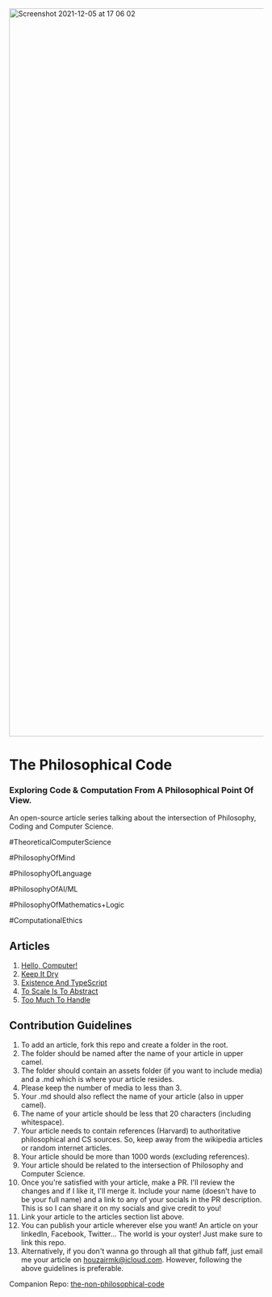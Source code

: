 <img width="1440" alt="Screenshot 2021-12-05 at 17 06 02" src="https://user-images.githubusercontent.com/88334281/144754991-948a47d4-d2d2-4a9d-a7d9-7a13ed562c63.png">


# The Philosophical Code
### Exploring Code &amp; Computation From A Philosophical Point Of View.

  An open-source article series talking about the intersection of Philosophy, Coding and Computer Science.

  \#TheoreticalComputerScience

  \#PhilosophyOfMind

  \#PhilosophyOfLanguage

  \#PhilosophyOfAI/ML

  \#PhilosophyOfMathematics+Logic

  \#ComputationalEthics


## Articles

1. [Hello, Computer!](/HelloComputer/HelloComputer.md)
2. [Keep It Dry](/KeepItDry/KeepItDry.md)
3. [Existence And TypeScript](/ExistenceAndTypeScript/ExistenceAndTypeScript.md)
4. [To Scale Is To Abstract](/ToScaleIsToAbstract/ToScaleIsToAbstract.md)
5. [Too Much To Handle](/TooMuchToHandle/TooMuchToHandle.md)

## Contribution Guidelines

  1. To add an article, fork this repo and create a folder in the root.
  2. The folder should be named after the name of your article in upper camel.
  3. The folder should contain an assets folder (if you want to include media) and a .md which is where your article resides.
  4. Please keep the number of media to less than 3.
  5. Your .md should also reflect the name of your article (also in upper camel).
  6. The name of your article should be less that 20 characters (including whitespace).
  7. Your article needs to contain references (Harvard) to authoritative philosophical and CS sources. So, keep away from the wikipedia articles or random internet articles.
  8. Your article should be more than 1000 words (excluding references).
  9. Your article should be related to the intersection of Philosophy and Computer Science.
  10. Once you're satisfied with your article, make a PR. I'll review the changes and if I like it, I'll merge it. Include your name (doesn't have to be your full name) and a link to any of your socials in the PR description. This is so I can share it on my socials and give credit to you!
  11. Link your article to the articles section list above.
  12. You can publish your article wherever else you want! An article on your linkedIn, Facebook, Twitter... The world is your oyster! Just make sure to link this repo.
  13. Alternatively, if you don't wanna go through all that github faff, just email me your article on houzairmk@icloud.com. However, following the above guidelines is preferable.


Companion Repo: [the-non-philosophical-code](https://github.com/houzyk/thenonphilosophicalcode)
